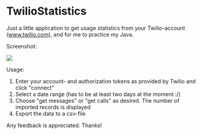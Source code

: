 # TwilioStatistics

Just a little application to get usage statistics from your Twilio-account (www.twilio.com), and for me to practice my Java.

Screenshot:

<img src="http://i.imgur.com/xSQM7UF.png"/>

Usage:
  1. Enter your account- and authorization tokens as provided by Twilio and click "connect"
  2. Select a date range (has to be at least two days at the moment :/)
  3. Choose "get messages" or "get calls" as desired. The number of imported records is displayed
  4. Export the data to a csv-file
  
Any feedback is appreciated. Thanks!
